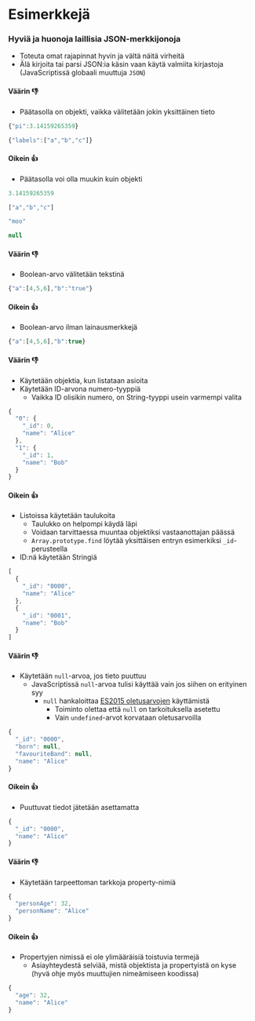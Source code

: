 # Esimerkkejä

### Hyviä ja huonoja laillisia JSON-merkkijonoja

* Toteuta omat rajapinnat hyvin ja vältä näitä virheitä
* Älä kirjoita tai parsi JSON:ia käsin vaan käytä valmiita kirjastoja \(JavaScriptissä globaali muuttuja `JSON`\)

#### Väärin 👎

* Päätasolla on objekti, vaikka välitetään jokin yksittäinen tieto

```javascript
{"pi":3.14159265359}
```

```javascript
{"labels":["a","b","c"]}
```

#### Oikein 👍

* Päätasolla voi olla muukin kuin objekti

```javascript
3.14159265359
```

```javascript
["a","b","c"]
```

```javascript
"moo"
```

```javascript
null
```

#### Väärin 👎

* Boolean-arvo välitetään tekstinä

```javascript
{"a":[4,5,6],"b":"true"}
```

#### Oikein 👍

* Boolean-arvo ilman lainausmerkkejä

```javascript
{"a":[4,5,6],"b":true}
```

#### Väärin 👎

* Käytetään objektia, kun listataan asioita
* Käytetään ID-arvona numero-tyyppiä
  * Vaikka ID olisikin numero, on String-tyyppi usein varmempi valita

```javascript
{
  "0": {
    "_id": 0,
    "name": "Alice"
  },
  "1": {
    "_id": 1,
    "name": "Bob"
  }
}
```

#### Oikein 👍

* Listoissa käytetään taulukoita
  * Taulukko on helpompi käydä läpi
  * Voidaan tarvittaessa muuntaa objektiksi vastaanottajan päässä
  * `Array.prototype.find` löytää yksittäisen entryn esimerkiksi `_id`-perusteella
* ID:nä käytetään Stringiä

```javascript
[
  {
    "_id": "0000",
    "name": "Alice"
  },
  {
    "_id": "0001",
    "name": "Bob"
  }
]
```

#### Väärin 👎

* Käytetään `null`-arvoa, jos tieto puuttuu
  * JavaScriptissä `null`-arvoa tulisi käyttää vain jos siihen on erityinen syy
    * `null` hankaloittaa [ES2015 oletusarvojen](https://babeljs.io/learn-es2015/#default--rest--spread) käyttämistä
      * Toiminto olettaa että `null` on tarkoituksella asetettu
      * Vain `undefined`-arvot korvataan oletusarvoilla

```javascript
{
  "_id": "0000",
  "born": null,
  "favouriteBand": null,
  "name": "Alice"
}
```

#### Oikein 👍

* Puuttuvat tiedot jätetään asettamatta

```javascript
{
  "_id": "0000",
  "name": "Alice"
}
```

#### Väärin 👎

* Käytetään tarpeettoman tarkkoja property-nimiä

```javascript
{
  "personAge": 32,
  "personName": "Alice"
}
```

#### Oikein 👍

* Propertyjen nimissä ei ole ylimääräisiä toistuvia termejä
  * Asiayhteydestä selviää, mistä objektista ja propertyistä on kyse \(hyvä ohje myös muuttujien nimeämiseen koodissa\)

```javascript
{
  "age": 32,
  "name": "Alice"
}
```

